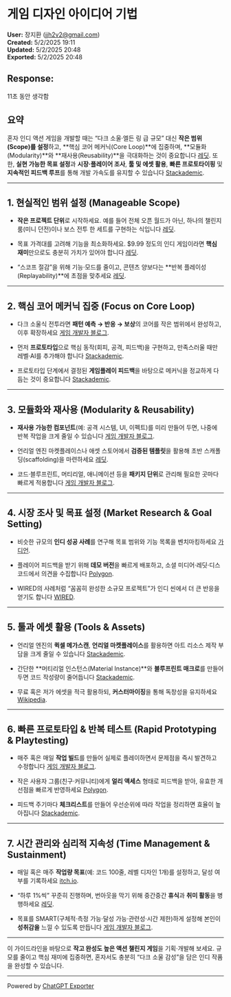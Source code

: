 # 게임 디자인 아이디어 기법

**User:** 장지환 (jjh2v2@gmail.com)  
**Created:** 5/2/2025 19:11  
**Updated:** 5/2/2025 20:48  
**Exported:** 5/2/2025 20:48  

## Response:
11초 동안 생각함

요약
--

혼자 인디 액션 게임을 개발할 때는 “다크 소울·엘든 링 급 규모” 대신 **작은 범위(Scope)를 설정**하고, \*\*핵심 코어 메커닉(Core Loop)\*\*에 집중하며, \*\*모듈화(Modularity)\*\*와 \*\*재사용(Reusability)\*\*을 극대화하는 것이 중요합니다 [레딧](https://www.reddit.com/r/gamedev/comments/czi9k2/5_tips_for_new_solo_indie_developers/?utm_source=chatgpt.com). 또한, **실현 가능한 목표 설정**과 **시장·플레이어 조사**, **툴 및 에셋 활용**, **빠른 프로토타이핑** 및 **지속적인 피드백 루프**를 통해 개발 가속도를 유지할 수 있습니다 [Stackademic](https://blog.stackademic.com/the-best-way-to-approach-game-development-as-a-solo-indie-dev-without-losing-your-mind-maintaining-2fcf4523371b?utm_source=chatgpt.com).

* * *

1\. 현실적인 범위 설정 (Manageable Scope)
---------------------------------

*   **작은 프로젝트 단위**로 시작하세요. 예를 들어 전체 오픈 월드가 아닌, 하나의 챌린지 룸(미니 던전)이나 보스 전투 한 세트를 구현하는 식입니다 [레딧](https://www.reddit.com/r/gamedev/comments/czi9k2/5_tips_for_new_solo_indie_developers/?utm_source=chatgpt.com).
    
*   목표 가격대를 고려해 기능을 최소화하세요. $9.99 정도의 인디 게임이라면 **핵심 재미**만으로도 충분히 가치가 있어야 합니다 [레딧](https://www.reddit.com/r/gamedev/comments/czi9k2/5_tips_for_new_solo_indie_developers/?utm_source=chatgpt.com).
    
*   “스코프 절감”을 위해 기능·모드를 줄이고, 콘텐츠 양보다는 \*\*반복 플레이성(Replayability)\*\*에 초점을 맞추세요 [레딧](https://www.reddit.com/r/gamedev/comments/czi9k2/5_tips_for_new_solo_indie_developers/?utm_source=chatgpt.com).
    

* * *

2\. 핵심 코어 메커닉 집중 (Focus on Core Loop)
-------------------------------------

*   다크 소울식 전투라면 **패턴 예측 → 반응 → 보상**의 코어를 작은 범위에서 완성하고, 이후 확장하세요 [게임 개발자 블로그](https://www.gamedeveloper.com/game-platforms/bass-monkey-postmortem-from-zero-experience-to-solo-game-dev-in-18-months-without-quitting-your-day-job-?utm_source=chatgpt.com).
    
*   먼저 **프로토타입**으로 핵심 동작(회피, 공격, 피드백)을 구현하고, 만족스러울 때만 레벨·AI를 추가해야 합니다 [Stackademic](https://blog.stackademic.com/the-best-way-to-approach-game-development-as-a-solo-indie-dev-without-losing-your-mind-maintaining-2fcf4523371b?utm_source=chatgpt.com).
    
*   프로토타입 단계에서 결정된 **게임플레이 피드백**을 바탕으로 메커닉을 정교하게 다듬는 것이 중요합니다 [Stackademic](https://blog.stackademic.com/the-best-way-to-approach-game-development-as-a-solo-indie-dev-without-losing-your-mind-maintaining-2fcf4523371b?utm_source=chatgpt.com).
    

* * *

3\. 모듈화와 재사용 (Modularity & Reusability)
---------------------------------------

*   **재사용 가능한 컴포넌트**(예: 공격 시스템, UI, 이펙트)를 미리 만들어 두면, 나중에 반복 작업을 크게 줄일 수 있습니다 [게임 개발자 블로그](https://www.gamedeveloper.com/business/the-last-humble-bee-postmortem-staying-sane-in-solo-development?utm_source=chatgpt.com).
    
*   언리얼 엔진 마켓플레이스나 애셋 스토어에서 **검증된 템플릿**을 활용해 초반 스캐폴딩(scaffolding)을 마련하세요 [레딧](https://www.reddit.com/r/gamedev/comments/czi9k2/5_tips_for_new_solo_indie_developers/?utm_source=chatgpt.com).
    
*   코드·블루프린트, 머티리얼, 애니메이션 등을 **패키지 단위**로 관리해 필요한 곳마다 빠르게 적용합니다 [게임 개발자 블로그](https://www.gamedeveloper.com/business/the-last-humble-bee-postmortem-staying-sane-in-solo-development?utm_source=chatgpt.com).
    

* * *

4\. 시장 조사 및 목표 설정 (Market Research & Goal Setting)
--------------------------------------------------

*   비슷한 규모의 **인디 성공 사례**를 연구해 목표 범위와 기능 목록을 벤치마킹하세요 [가디언](https://www.theguardian.com/games/2025/mar/27/these-games-were-indie-smash-hits-but-what-happened-next?utm_source=chatgpt.com).
    
*   플레이어 피드백을 받기 위해 **데모 버전**을 빠르게 배포하고, 소셜 미디어·레딧·디스코드에서 의견을 수집합니다 [Polygon](https://www.polygon.com/gaming/536336/balatro-developer-diary-lessons-creativity?utm_source=chatgpt.com).
    
*   WIRED의 사례처럼 “꼼꼼히 완성한 소규모 프로젝트”가 인디 씬에서 더 큰 반응을 얻기도 합니다 [WIRED](https://www.wired.com/story/billy-basso-animal-well-whats-next-gdc?utm_source=chatgpt.com).
    

* * *

5\. 툴과 에셋 활용 (Tools & Assets)
-----------------------------

*   언리얼 엔진의 **퀵셀 메가스캔**, **언리얼 마켓플레이스**를 활용하면 아트 리소스 제작 부담을 크게 줄일 수 있습니다 [Stackademic](https://blog.stackademic.com/the-best-way-to-approach-game-development-as-a-solo-indie-dev-without-losing-your-mind-maintaining-2fcf4523371b?utm_source=chatgpt.com).
    
*   간단한 \*\*머티리얼 인스턴스(Material Instance)\*\*와 **블루프린트 매크로**를 만들어 두면 코드 작성량이 줄어듭니다 [Stackademic](https://blog.stackademic.com/the-best-way-to-approach-game-development-as-a-solo-indie-dev-without-losing-your-mind-maintaining-2fcf4523371b?utm_source=chatgpt.com).
    
*   무료 혹은 저가 에셋을 적극 활용하되, **커스터마이징**을 통해 독창성을 유지하세요 [Wikipedia](https://en.wikipedia.org/wiki/Indie_game?utm_source=chatgpt.com).
    

* * *

6\. 빠른 프로토타입 & 반복 테스트 (Rapid Prototyping & Playtesting)
-------------------------------------------------------

*   매주 혹은 매일 **작업 빌드**를 만들어 실제로 플레이하면서 문제점을 즉시 발견하고 수정합니다 [게임 개발자 블로그](https://www.gamedeveloper.com/business/the-last-humble-bee-postmortem-staying-sane-in-solo-development?utm_source=chatgpt.com).
    
*   작은 사용자 그룹(친구·커뮤니티)에게 **얼리 액세스** 형태로 피드백을 받아, 유효한 개선점을 빠르게 반영하세요 [Polygon](https://www.polygon.com/gaming/536336/balatro-developer-diary-lessons-creativity?utm_source=chatgpt.com).
    
*   피드백 주기마다 **체크리스트**를 만들어 우선순위에 따라 작업을 정리하면 효율이 높아집니다 [Stackademic](https://blog.stackademic.com/the-best-way-to-approach-game-development-as-a-solo-indie-dev-without-losing-your-mind-maintaining-2fcf4523371b?utm_source=chatgpt.com).
    

* * *

7\. 시간 관리와 심리적 지속성 (Time Management & Sustainment)
--------------------------------------------------

*   매일 혹은 매주 **작업량 목표**(예: 코드 100줄, 레벨 디자인 1개)를 설정하고, 달성 여부를 기록하세요 [itch.io](https://itch.io/jam/my-first-game-jam-winter-2017/topic/53726/-introduce-yourself-now-with-advice?utm_source=chatgpt.com).
    
*   “하루 1%씩” 꾸준히 진행하며, 번아웃을 막기 위해 중간중간 **휴식**과 **취미 활동**을 병행하세요 [레딧](https://www.reddit.com/r/gamedev/comments/433hqc/tips_and_lessons_learned_from_7500_hours_of_solo/?utm_source=chatgpt.com).
    
*   목표를 SMART(구체적·측정 가능·달성 가능·관련성·시간 제한)하게 설정해 본인이 **성취감을** 느낄 수 있도록 만듭니다 [게임 개발자 블로그](https://www.gamedeveloper.com/game-platforms/bass-monkey-postmortem-from-zero-experience-to-solo-game-dev-in-18-months-without-quitting-your-day-job-?utm_source=chatgpt.com).
    

* * *

이 가이드라인을 바탕으로 **작고 완성도 높은 액션 챌린지 게임**을 기획·개발해 보세요. 규모를 줄이고 핵심 재미에 집중하면, 혼자서도 충분히 “다크 소울 감성”을 담은 인디 작품을 완성할 수 있습니다.



---
Powered by [ChatGPT Exporter](https://www.chatgptexporter.com)